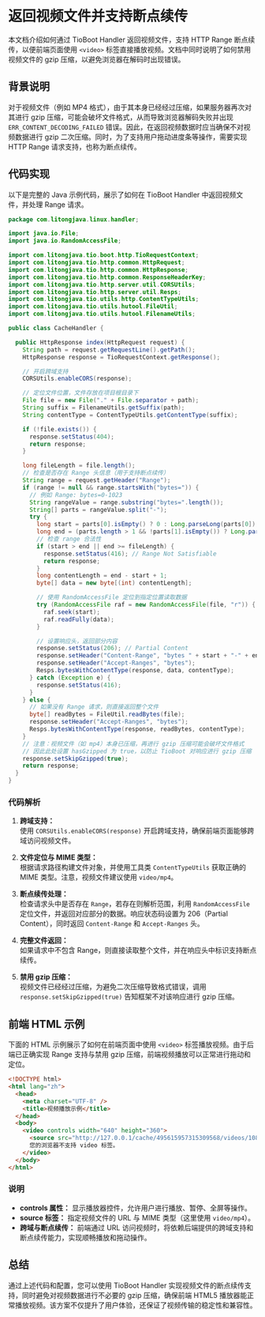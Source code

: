 # 返回视频文件并支持断点续传

本文档介绍如何通过 TioBoot Handler 返回视频文件，支持 HTTP Range 断点续传，以便前端页面使用 `<video>` 标签直接播放视频。文档中同时说明了如何禁用视频文件的 gzip 压缩，以避免浏览器在解码时出现错误。

## 背景说明

对于视频文件（例如 MP4 格式），由于其本身已经经过压缩，如果服务器再次对其进行 gzip 压缩，可能会破坏文件格式，从而导致浏览器解码失败并出现 `ERR_CONTENT_DECODING_FAILED` 错误。因此，在返回视频数据时应当确保不对视频数据进行 gzip 二次压缩。同时，为了支持用户拖动进度条等操作，需要实现 HTTP Range 请求支持，也称为断点续传。

## 代码实现

以下是完整的 Java 示例代码，展示了如何在 TioBoot Handler 中返回视频文件，并处理 Range 请求。

```java
package com.litongjava.linux.handler;

import java.io.File;
import java.io.RandomAccessFile;

import com.litongjava.tio.boot.http.TioRequestContext;
import com.litongjava.tio.http.common.HttpRequest;
import com.litongjava.tio.http.common.HttpResponse;
import com.litongjava.tio.http.common.ResponseHeaderKey;
import com.litongjava.tio.http.server.util.CORSUtils;
import com.litongjava.tio.http.server.util.Resps;
import com.litongjava.tio.utils.http.ContentTypeUtils;
import com.litongjava.tio.utils.hutool.FileUtil;
import com.litongjava.tio.utils.hutool.FilenameUtils;

public class CacheHandler {

  public HttpResponse index(HttpRequest request) {
    String path = request.getRequestLine().getPath();
    HttpResponse response = TioRequestContext.getResponse();

    // 开启跨域支持
    CORSUtils.enableCORS(response);

    // 定位文件位置，文件存放在项目根目录下
    File file = new File("." + File.separator + path);
    String suffix = FilenameUtils.getSuffix(path);
    String contentType = ContentTypeUtils.getContentType(suffix);

    if (!file.exists()) {
      response.setStatus(404);
      return response;
    }

    long fileLength = file.length();
    // 检查是否存在 Range 头信息（用于支持断点续传）
    String range = request.getHeader("Range");
    if (range != null && range.startsWith("bytes=")) {
      // 例如 Range: bytes=0-1023
      String rangeValue = range.substring("bytes=".length());
      String[] parts = rangeValue.split("-");
      try {
        long start = parts[0].isEmpty() ? 0 : Long.parseLong(parts[0]);
        long end = (parts.length > 1 && !parts[1].isEmpty()) ? Long.parseLong(parts[1]) : fileLength - 1;
        // 检查 range 合法性
        if (start > end || end >= fileLength) {
          response.setStatus(416); // Range Not Satisfiable
          return response;
        }
        long contentLength = end - start + 1;
        byte[] data = new byte[(int) contentLength];

        // 使用 RandomAccessFile 定位到指定位置读取数据
        try (RandomAccessFile raf = new RandomAccessFile(file, "r")) {
          raf.seek(start);
          raf.readFully(data);
        }

        // 设置响应头，返回部分内容
        response.setStatus(206); // Partial Content
        response.setHeader("Content-Range", "bytes " + start + "-" + end + "/" + fileLength);
        response.setHeader("Accept-Ranges", "bytes");
        Resps.bytesWithContentType(response, data, contentType);
      } catch (Exception e) {
        response.setStatus(416);
      }
    } else {
      // 如果没有 Range 请求，则直接返回整个文件
      byte[] readBytes = FileUtil.readBytes(file);
      response.setHeader("Accept-Ranges", "bytes");
      Resps.bytesWithContentType(response, readBytes, contentType);
    }
    // 注意：视频文件（如 mp4）本身已压缩，再进行 gzip 压缩可能会破坏文件格式
    // 因此此处设置 hasGzipped 为 true，以防止 TioBoot 对响应进行 gzip 压缩
    response.setSkipGzipped(true);
    return response;
  }
}
```

### 代码解析

1. **跨域支持：**  
   使用 `CORSUtils.enableCORS(response)` 开启跨域支持，确保前端页面能够跨域访问视频文件。

2. **文件定位与 MIME 类型：**  
   根据请求路径构建文件对象，并使用工具类 `ContentTypeUtils` 获取正确的 MIME 类型。注意，视频文件建议使用 `video/mp4`。

3. **断点续传处理：**  
   检查请求头中是否存在 `Range`，若存在则解析范围，利用 `RandomAccessFile` 定位文件，并返回对应部分的数据。响应状态码设置为 206（Partial Content），同时返回 `Content-Range` 和 `Accept-Ranges` 头。

4. **完整文件返回：**  
   如果请求中不包含 Range，则直接读取整个文件，并在响应头中标识支持断点续传。

5. **禁用 gzip 压缩：**  
   视频文件已经经过压缩，为避免二次压缩导致格式错误，调用 `response.setSkipGzipped(true)` 告知框架不对该响应进行 gzip 压缩。

## 前端 HTML 示例

下面的 HTML 示例展示了如何在前端页面中使用 `<video>` 标签播放视频。由于后端已正确实现 Range 支持与禁用 gzip 压缩，前端视频播放可以正常进行拖动和定位。

```html
<!DOCTYPE html>
<html lang="zh">
  <head>
    <meta charset="UTF-8" />
    <title>视频播放示例</title>
  </head>
  <body>
    <video controls width="640" height="360">
      <source src="http://127.0.0.1/cache/495615957315309568/videos/1080p30/CombinedScene.mp4" type="video/mp4" />
      您的浏览器不支持 video 标签。
    </video>
  </body>
</html>
```

### 说明

- **controls 属性：** 显示播放器控件，允许用户进行播放、暂停、全屏等操作。
- **source 标签：** 指定视频文件的 URL 与 MIME 类型（这里使用 `video/mp4`）。
- **跨域与断点续传：** 前端通过 URL 访问视频时，将依赖后端提供的跨域支持和断点续传能力，实现顺畅播放和拖动操作。

## 总结

通过上述代码和配置，您可以使用 TioBoot Handler 实现视频文件的断点续传支持，同时避免对视频数据进行不必要的 gzip 压缩，确保前端 HTML5 播放器能正常播放视频。该方案不仅提升了用户体验，还保证了视频传输的稳定性和兼容性。

